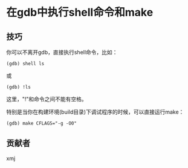 # 在gdb中执行shell命令和make

## 技巧

你可以不离开gdb，直接执行shell命令，比如：

	(gdb) shell ls

或

	(gdb) !ls

这里，"!"和命令之间不能有空格。

特别是当你在构建环境(build目录)下调试程序的时候，可以直接运行make：

	(gdb) make CFLAGS="-g -O0"

## 贡献者

xmj

